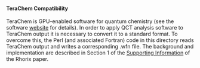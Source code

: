 #### TeraChem Compatibility

TeraChem is GPU-enabled software for quantum chemistry (see the software [website](http://www.petachem.com/products.html) for details).
In order to apply QCT analysis software to TeraChem output it is necessary to convert it to a standard format.
To overcome this, the Perl (and associated Fortran) code in this directory reads TeraChem output and writes a corresponding .wfn file.
The background and implementation are described in Section 1 of the [Supporting Information](http://onlinelibrary.wiley.com/store/10.1002/jcc.25054/asset/supinfo/jcc25054-sup-0001-suppinfo.docx?v=1&s=73354cb0aeec467d119dfe4d01cd195c01f3ee51) of the Rhorix paper.
